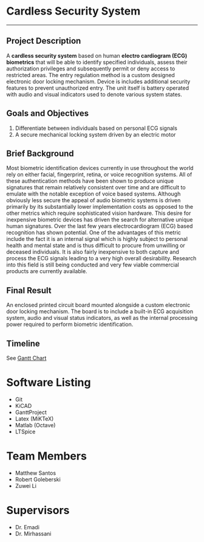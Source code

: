 # Cardless Security System
***
## Project Description
A **cardless security system** based on human **electro cardiogram (ECG) biometrics** that will be able to identify specified individuals, assess their authorization privileges and subsequently permit or deny access to
restricted areas. The entry regulation method is a custom designed electronic door locking
mechanism. Device is includes additional security features to prevent unauthorized entry. The unit
itself is battery operated with audio and visual indicators used to denote various system states.

## Goals and Objectives
1) Differentiate between individuals based on personal ECG signals
2) A secure mechanical locking system driven by an electric motor
## Brief Background
Most biometric identification devices currently in use throughout the world rely on either facial,
fingerprint, retina, or voice recognition systems. All of these authentication methods have been shown to
produce unique signatures that remain relatively consistent over time and are difficult to emulate with
the notable exception of voice based systems. Although obviously less secure the appeal of audio
biometric systems is driven primarily by its substantially lower implementation costs as opposed to the
other metrics which require sophisticated vision hardware. This desire for inexpensive biometric devices
has driven the search for alternative unique human signatures. Over the last few years electrocardiogram
(ECG) based recognition has shown potential. One of the advantages of this metric include the fact it is
an internal signal which is highly subject to personal health and mental state and is thus difficult to
procure from unwilling or deceased individuals. It is also fairly inexpensive to both capture and process
the ECG signals leading to a very high overall desirability. Research into this field is still being
conducted and very few viable commercial products are currently available.

## Final Result
An enclosed printed circuit board mounted alongside a custom electronic door locking mechanism.
The board is to include a built-in ECG acquisition system, audio and visual status indicators, as well as
the internal processing power required to perform biometric identification.

## Timeline
See [Gantt Chart](/documents/reports/Proposal/ProjectSchedule.pdf)

# Software Listing
* Git
* KiCAD
* GanttProject
* Latex (MiKTeX)
* Matlab (Octave)
* LTSpice

# Team Members
* Matthew Santos
* Robert Goleberski
* Zuwei Li
# Supervisors
* Dr. Emadi
* Dr. Mirhassani